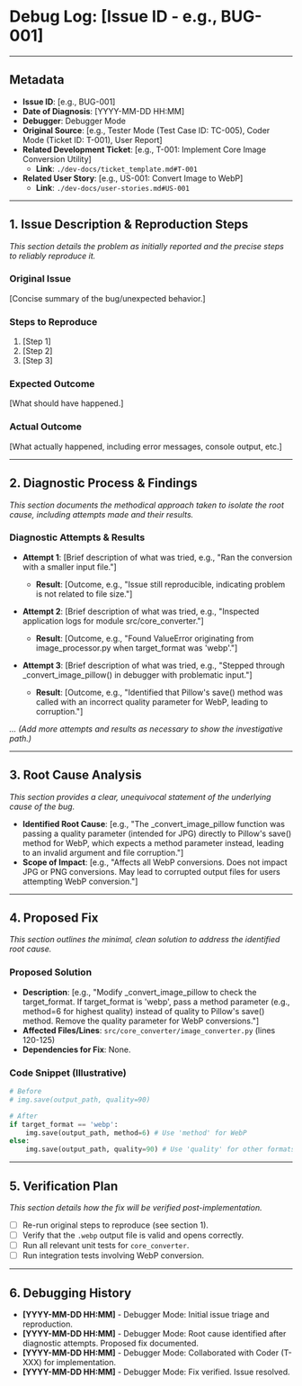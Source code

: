# Debug Log: [Issue ID - e.g., BUG-001]

---

## Metadata

- **Issue ID**: [e.g., BUG-001]
- **Date of Diagnosis**: [YYYY-MM-DD HH:MM]
- **Debugger**: Debugger Mode
- **Original Source**: [e.g., Tester Mode (Test Case ID: TC-005), Coder Mode (Ticket ID: T-001), User Report]
- **Related Development Ticket**: [e.g., T-001: Implement Core Image Conversion Utility]
  - **Link**: `./dev-docs/ticket_template.md#T-001`
- **Related User Story**: [e.g., US-001: Convert Image to WebP]
  - **Link**: `./dev-docs/user-stories.md#US-001`

---

## 1. Issue Description & Reproduction Steps

_This section details the problem as initially reported and the precise steps to reliably reproduce it._

### Original Issue

[Concise summary of the bug/unexpected behavior.]

### Steps to Reproduce

1.  [Step 1]
2.  [Step 2]
3.  [Step 3]

### Expected Outcome

[What should have happened.]

### Actual Outcome

[What actually happened, including error messages, console output, etc.]

---

## 2. Diagnostic Process & Findings

_This section documents the methodical approach taken to isolate the root cause, including attempts made and their results._

### Diagnostic Attempts & Results

- **Attempt 1**: [Brief description of what was tried, e.g., "Ran the conversion with a smaller input file."]
  - **Result**: [Outcome, e.g., "Issue still reproducible, indicating problem is not related to file size."]

- **Attempt 2**: [Brief description of what was tried, e.g., "Inspected application logs for module src/core_converter."]
  - **Result**: [Outcome, e.g., "Found ValueError originating from image_processor.py when target_format was 'webp'."]

- **Attempt 3**: [Brief description of what was tried, e.g., "Stepped through _convert_image_pillow() in debugger with problematic input."]
  - **Result**: [Outcome, e.g., "Identified that Pillow's save() method was called with an incorrect quality parameter for WebP, leading to corruption."]

_... (Add more attempts and results as necessary to show the investigative path.)_

---

## 3. Root Cause Analysis

_This section provides a clear, unequivocal statement of the underlying cause of the bug._

- **Identified Root Cause**: [e.g., "The _convert_image_pillow function was passing a quality parameter (intended for JPG) directly to Pillow's save() method for WebP, which expects a method parameter instead, leading to an invalid argument and file corruption."]
- **Scope of Impact**: [e.g., "Affects all WebP conversions. Does not impact JPG or PNG conversions. May lead to corrupted output files for users attempting WebP conversion."]

---

## 4. Proposed Fix

_This section outlines the minimal, clean solution to address the identified root cause._

### Proposed Solution

- **Description**: [e.g., "Modify _convert_image_pillow to check the target_format. If target_format is 'webp', pass a method parameter (e.g., method=6 for highest quality) instead of quality to Pillow's save() method. Remove the quality parameter for WebP conversions."]
- **Affected Files/Lines**: `src/core_converter/image_converter.py` (lines 120-125)
- **Dependencies for Fix**: None.

### Code Snippet (Illustrative)

```python
# Before
# img.save(output_path, quality=90)

# After
if target_format == 'webp':
    img.save(output_path, method=6) # Use 'method' for WebP
else:
    img.save(output_path, quality=90) # Use 'quality' for other formats like JPG
```

---

## 5. Verification Plan

_This section details how the fix will be verified post-implementation._

- [ ] Re-run original steps to reproduce (see section 1).
- [ ] Verify that the `.webp` output file is valid and opens correctly.
- [ ] Run all relevant unit tests for `core_converter`.
- [ ] Run integration tests involving WebP conversion.

---

## 6. Debugging History

- **[YYYY-MM-DD HH:MM]** - Debugger Mode: Initial issue triage and reproduction.
- **[YYYY-MM-DD HH:MM]** - Debugger Mode: Root cause identified after diagnostic attempts. Proposed fix documented.
- **[YYYY-MM-DD HH:MM]** - Debugger Mode: Collaborated with Coder (T-XXX) for implementation.
- **[YYYY-MM-DD HH:MM]** - Debugger Mode: Fix verified. Issue resolved.
